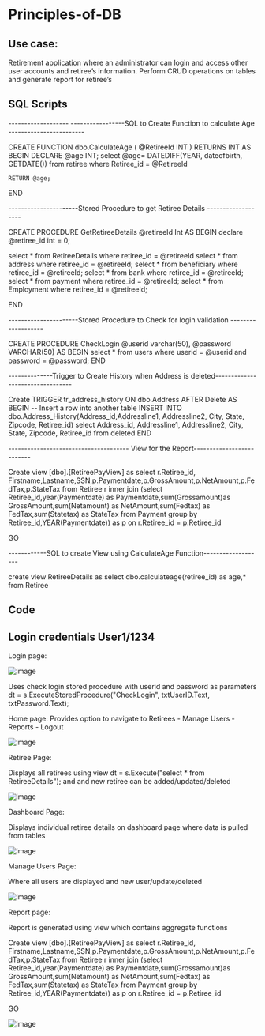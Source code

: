 # Principles-of-DB
##  Use case: 
Retirement application where an administrator can login and access other user accounts and retiree’s information. Perform CRUD operations on tables and generate report for retiree’s

## SQL Scripts
------------------- -----------------SQL to Create Function to calculate Age ------------------------

CREATE FUNCTION dbo.CalculateAge
(
    @RetireeId INT
)
RETURNS INT
AS
BEGIN
    DECLARE @age INT;
    select @age= DATEDIFF(YEAR, dateofbirth, GETDATE()) from retiree where Retiree_id = @RetireeId    
   
    
    RETURN @age;
END

----------------------Stored Procedure to get Retiree Details -------------------

CREATE PROCEDURE GetRetireeDetails 
    @retireeId Int
AS
BEGIN
declare @retiree_id int = 0;

   
select * from RetireeDetails where retiree_id = @retireeId
select * from address where retiree_id = @retireeId;
select * from beneficiary where retiree_id = @retireeId;
select * from bank where retiree_id = @retireeId;
select * from payment where retiree_id = @retireeId;
select * from Employment where retiree_id = @retireeId;

END

----------------------Stored Procedure to Check for login validation -------------------


CREATE PROCEDURE CheckLogin
    @userid varchar(50),
    @password VARCHAR(50)
AS
BEGIN
    select * from users where userid = @userid and password = @password;
END


--------------Trigger to Create History when Address is deleted---------------------------------

Create TRIGGER tr_address_history
ON dbo.Address
AFTER Delete
AS
BEGIN
  -- Insert a row into another table
  INSERT INTO dbo.Address_History(Address_id,Addressline1, Addressline2, City, State, Zipcode, Retiree_id)
  select Address_id, Addressline1, Addressline2, City, State, Zipcode, Retiree_id from deleted
END

-------------------------------------- View for the Report--------------------------

Create view [dbo].[RetireePayView]
as
  select r.Retiree_id, Firstname,Lastname,SSN,p.Paymentdate,p.GrossAmount,p.NetAmount,p.FedTax,p.StateTax
from Retiree r inner join 
(select Retiree_id,year(Paymentdate) as Paymentdate,sum(Grossamount)as GrossAmount,sum(Netamount) as NetAmount,sum(Fedtax) as FedTax,sum(Statetax) as StateTax from Payment
group by Retiree_id,YEAR(Paymentdate)) as p on r.Retiree_id = p.Retiree_id

GO


------------SQL to create View using CalculateAge Function-------------------

create view RetireeDetails
as select dbo.calculateage(retiree_id) as age,* from Retiree






## Code
## Login credentials User1/1234
Login page:

![image](https://user-images.githubusercontent.com/78456642/236635142-a0168927-df3d-4f2f-aed0-32339ce32350.png)

Uses check login stored procedure with userid and password as parameters
 dt = s.ExecuteStoredProcedure("CheckLogin", txtUserID.Text, txtPassword.Text);
 

Home page:
Provides option to navigate to Retirees - Manage Users - Reports - Logout

![image](https://user-images.githubusercontent.com/78456642/236635181-e2c48a08-272d-4e39-9571-22b737cd62f5.png)

Retiree Page:

Displays all retirees using view  dt = s.Execute("select * from RetireeDetails"); and and new retiree can be added/updated/deleted

![image](https://user-images.githubusercontent.com/78456642/236653602-ee33b58d-3704-4567-baf0-732d15588474.png)


Dashboard Page:

Displays individual retiree details on dashboard page where data is pulled from tables

![image](https://user-images.githubusercontent.com/78456642/236653615-87d45579-5f7b-40a1-83ec-dafa029ee4d4.png)


Manage Users Page:

Where all users are displayed and new user/update/deleted

![image](https://user-images.githubusercontent.com/78456642/236653631-a1a6f3e4-14cd-4a19-b9d0-b748169c9b13.png)


Report page:

Report is generated using view which contains aggregate functions

Create view [dbo].[RetireePayView]
as
  select r.Retiree_id, Firstname,Lastname,SSN,p.Paymentdate,p.GrossAmount,p.NetAmount,p.FedTax,p.StateTax
from Retiree r inner join 
(select Retiree_id,year(Paymentdate) as Paymentdate,sum(Grossamount)as GrossAmount,sum(Netamount) as NetAmount,sum(Fedtax) as FedTax,sum(Statetax) as StateTax from Payment
group by Retiree_id,YEAR(Paymentdate)) as p on r.Retiree_id = p.Retiree_id

GO

![image](https://user-images.githubusercontent.com/78456642/236653655-6cf17afa-24f8-4169-b16e-34b10c68424d.png)













